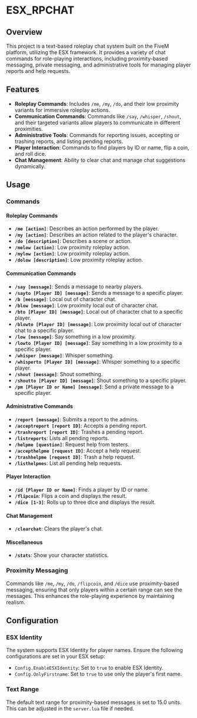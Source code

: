 
# ESX_RPCHAT

## Overview

This project is a text-based roleplay chat system built on the FiveM platform, utilizing the ESX framework. It provides a variety of chat commands for role-playing interactions, including proximity-based messaging, private messaging, and administrative tools for managing player reports and help requests.

## Features

- **Roleplay Commands**: Includes `/me`, `/my`, `/do`, and their low proximity variants for immersive roleplay actions.
- **Communication Commands**: Commands like `/say`, `/whisper`, `/shout`, and their targeted variants allow players to communicate in different proximities.
- **Administrative Tools**: Commands for reporting issues, accepting or trashing reports, and listing pending reports.
- **Player Interaction**: Commands to find players by ID or name, flip a coin, and roll dice.
- **Chat Management**: Ability to clear chat and manage chat suggestions dynamically.

## Usage

### Commands

#### Roleplay Commands
- **`/me [action]`**: Describes an action performed by the player.
- **`/my [action]`**: Describes an action related to the player's character.
- **`/do [description]`**: Describes a scene or action.
- **`/melow [action]`**: Low proximity roleplay action.
- **`/mylow [action]`**: Low proximity roleplay action.
- **`/dolow [description]`**: Low proximity roleplay action.

#### Communication Commands
- **`/say [message]`**: Sends a message to nearby players.
- **`/sayto [Player ID] [message]`**: Sends a message to a specific player.
- **`/b [message]`**: Local out of character chat.
- **`/blow [message]`**: Low proximity local out of character chat.
- **`/bto [Player ID] [message]`**: Local out of character chat to a specific player.
- **`/blowto [Player ID] [message]`**: Low proximity local out of character chat to a specific player.
- **`/low [message]`**: Say something in a low proximity.
- **`/lowto [Player ID] [message]`**: Say something in a low proximity to a specific player.
- **`/whisper [message]`**: Whisper something.
- **`/whisperto [Player ID] [message]`**: Whisper something to a specific player.
- **`/shout [message]`**: Shout something.
- **`/shoutto [Player ID] [message]`**: Shout something to a specific player.
- **`/pm [Player ID or Name] [message]`**: Send a private message to a specific player.

#### Administrative Commands
- **`/report [message]`**: Submits a report to the admins.
- **`/acceptreport [report ID]`**: Accepts a pending report.
- **`/trashreport [report ID]`**: Trashes a pending report.
- **`/listreports`**: Lists all pending reports.
- **`/helpme [question]`**: Request help from testers.
- **`/accepthelpme [request ID]`**: Accept a help request.
- **`/trashhelpme [request ID]`**: Trash a help request.
- **`/listhelpmes`**: List all pending help requests.

#### Player Interaction
- **`/id [Player ID or Name]`**: Finds a player by ID or name.
- **`/flipcoin`**: Flips a coin and displays the result.
- **`/dice [1-3]`**: Rolls up to three dice and displays the result.

#### Chat Management
- **`/clearchat`**: Clears the player's chat.

#### Miscellaneous
- **`/stats`**: Show your character statistics.

### Proximity Messaging

Commands like `/me`, `/my`, `/do`, `/flipcoin`, and `/dice` use proximity-based messaging, ensuring that only players within a certain range can see the messages. This enhances the role-playing experience by maintaining realism.

## Configuration

### ESX Identity

The system supports ESX Identity for player names. Ensure the following configurations are set in your ESX setup:

- `Config.EnableESXIdentity`: Set to `true` to enable ESX Identity.
- `Config.OnlyFirstname`: Set to `true` to use only the player's first name.

### Text Range

The default text range for proximity-based messages is set to 15.0 units. This can be adjusted in the `server.lua` file if needed.
